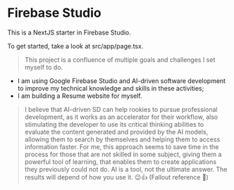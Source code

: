 # Firebase Studio

This is a NextJS starter in Firebase Studio.

To get started, take a look at src/app/page.tsx.

> This project is a confluence of multiple goals and challenges I set myself to do.
 - I am using Google Firebase Studio and AI-driven software development to improve my technical knowledge and skills in these activities;
 - I am building a Resume website for myself.

> I believe that AI-driven SD can help rookies to pursue professional development, as it works as an accelerator for their workflow, also stimulating the developer to use its critical thinking abilities to evaluate the content generated and provided by the AI models, allowing them to search by themselves and helping them to access information faster.
  For me, this approach seems to save time in the process for those that are not skilled in some subject, giving them a powerful tool of learning, that enables them to create applications they previously could not do.
> AI is a tool, not the ultimate answer. The results will depend of how you use it. 😉👍 (Fallout reference 🤭)
